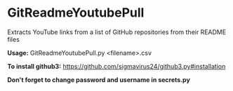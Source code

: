 # GitReadmeYoutubePull
Extracts YouTube links from a list of GitHub repositories from their README files

**Usage:** GitReadmeYoutubePull.py \<filename\>.csv

**To install github3:** https://github.com/sigmavirus24/github3.py#installation

**Don't forget to change password and username in secrets.py**